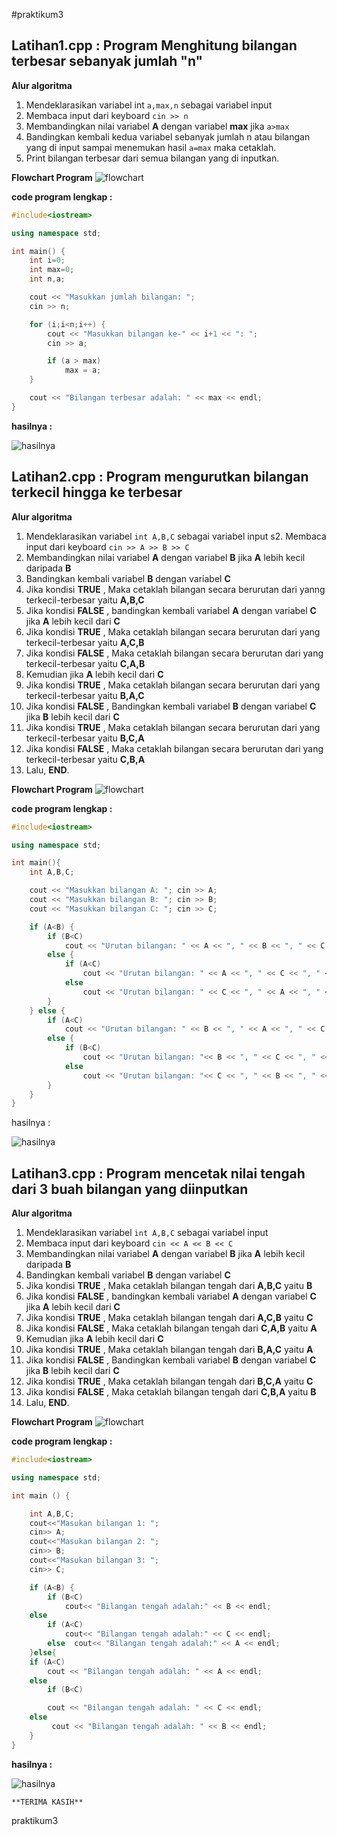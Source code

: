 #praktikum3

## Latihan1.cpp : Program Menghitung bilangan terbesar sebanyak jumlah "n"


**Alur algoritma**
1. Mendeklarasikan variabel int `a,max,n` sebagai variabel input
2. Membaca input dari keyboard `cin >> n`
3. Membandingkan nilai variabel **A** dengan variabel **max** jika `a>max`
4. Bandingkan kembali kedua variabel sebanyak jumlah n atau bilangan yang di input sampai menemukan hasil `a=max` maka cetaklah.
5. Print bilangan terbesar dari semua bilangan yang di inputkan.


**Flowchart Program**
![flowchart](https://raw.githubusercontent.com/alivia1919/praktikum3/master/latihan1/Flowchart1.png)


**code program lengkap :**
```c++
#include<iostream>

using namespace std;

int main() {
    int i=0;
    int max=0;
    int n,a;

    cout << "Masukkan jumlah bilangan: ";
    cin >> n;

    for (i;i<n;i++) {
        cout << "Masukkan bilangan ke-" << i+1 << ": ";
        cin >> a;

        if (a > max)
            max = a;
    }

    cout << "Bilangan terbesar adalah: " << max << endl;
}
```

**hasilnya :**

![hasilnya](https://raw.githubusercontent.com/alivia1919/praktikum3/master/latihan1/SS1.png)


## Latihan2.cpp : Program mengurutkan bilangan terkecil hingga ke terbesar

**Alur algoritma**
1. Mendeklarasikan variabel `int A,B,C` sebagai variabel input
s2. Membaca input dari keyboard `cin >> A >> B >> C`
3. Membandingkan nilai variabel **A** dengan variabel **B** jika **A** lebih kecil daripada **B**
4. Bandingkan kembali variabel **B** dengan variabel **C**
5. Jika kondisi **TRUE** , Maka cetaklah bilangan secara berurutan dari yanng terkecil-terbesar yaitu **A,B,C**
6. Jika kondisi **FALSE** , bandingkan kembali variabel **A** dengan variabel **C** jika **A** lebih kecil dari **C**
7. Jika kondisi **TRUE** , Maka cetaklah bilangan secara berurutan dari yang terkecil-terbesar yaitu **A,C,B**
8. Jika kondisi **FALSE** , Maka cetaklah bilangan secara berurutan dari yang terkecil-terbesar yaitu **C,A,B**
9. Kemudian jika **A** lebih kecil dari **C**
10. Jika kondisi **TRUE** , Maka cetaklah bilangan secara berurutan dari yang terkecil-terbesar yaitu **B,A,C**
11. Jika kondisi **FALSE** , Bandingkan kembali variabel **B** dengan variabel **C** jika **B** lebih kecil dari **C**
12. Jika kondisi **TRUE** , Maka cetaklah bilangan secara berurutan dari yang terkecil-terbesar yaitu **B,C,A**
13. Jika kondisi **FALSE** , Maka cetaklah bilangan secara berurutan dari yang terkecil-terbesar yaitu **C,B,A**
14. Lalu, **END**.


**Flowchart Program**
![flowchart](https://raw.githubusercontent.com/alivia1919/praktikum3/master/latihan2/FLowchart2.png)


**code program lengkap :**
```c++
#include<iostream>

using namespace std;

int main(){
    int A,B,C;

    cout << "Masukkan bilangan A: "; cin >> A;
    cout << "Masukkan bilangan B: "; cin >> B;
    cout << "Masukkan bilangan C: "; cin >> C;

    if (A<B) {
        if (B<C)
            cout << "Urutan bilangan: " << A << ", " << B << ", " << C << endl;
        else {
            if (A<C)
                cout << "Urutan bilangan: " << A << ", " << C << ", " << B << endl;
            else
                cout << "Urutan bilangan: " << C << ", " << A << ", " << B << endl;
        }
    } else {
        if (A<C)
            cout << "Urutan bilangan: " << B << ", " << A << ", " << C << endl;
        else {
            if (B<C)
                cout << "Urutan bilangan: "<< B << ", " << C << ", " << A << endl;
            else
                cout << "Urutan bilangan: "<< C << ", " << B << ", " << A << endl;
        }
    }
}
```

hasilnya :

![hasilnya](https://raw.githubusercontent.com/alivia1919/praktikum3/master/latihan2/SS2.png)


## Latihan3.cpp : Program mencetak nilai tengah dari 3 buah bilangan yang diinputkan


**Alur algoritma**
1. Mendeklarasikan variabel `int A,B,C` sebagai variabel input
2. Membaca input dari keyboard `cin << A << B << C`
3. Membandingkan nilai variabel **A** dengan variabel **B** jika **A** lebih kecil daripada **B**
4. Bandingkan kembali variabel **B** dengan variabel **C**
5. Jika kondisi **TRUE** , Maka cetaklah bilangan tengah dari **A,B,C** yaitu **B**
6. Jika kondisi **FALSE** , bandingkan kembali variabel **A** dengan variabel **C** jika **A** lebih kecil dari **C**
7. Jika kondisi **TRUE** , Maka cetaklah bilangan tengah dari **A,C,B** yaitu **C**
8. Jika kondisi **FALSE** , Maka cetaklah bilangan tengah dari **C,A,B** yaitu **A**
9. Kemudian jika **A** lebih kecil dari **C**
10. Jika kondisi **TRUE** , Maka cetaklah bilangan tengah dari **B,A,C** yaitu **A**
11. Jika kondisi **FALSE** , Bandingkan kembali variabel **B** dengan variabel **C** jika **B** lebih kecil dari **C**
12. Jika kondisi **TRUE** , Maka cetaklah bilangan tengah dari **B,C,A** yaitu **C**
13. Jika kondisi **FALSE** , Maka cetaklah bilangan tengah dari **C,B,A** yaitu **B**
14. Lalu, **END**.


**Flowchart Program**
![flowchart](https://raw.githubusercontent.com/alivia1919/praktikum3/master/latihan3/Flowchart3.png)


**code program lengkap :**
```c++
#include<iostream>

using namespace std;

int main () {

    int A,B,C;
    cout<<"Masukan bilangan 1: ";
    cin>> A;
    cout<<"Masukan bilangan 2: ";
    cin>> B;
    cout<<"Masukan bilangan 3: ";
    cin>> C;

    if (A<B) {
        if (B<C)
            cout<< "Bilangan tengah adalah:" << B << endl;
    else
        if (A<C)
            cout<< "Bilangan tengah adalah:" << C << endl;
        else  cout<< "Bilangan tengah adalah:" << A << endl;
    }else{
    if (A<C)
        cout << "Bilangan tengah adalah: " << A << endl;
    else
        if (B<C)

        cout << "Bilangan tengah adalah: " << C << endl;
    else
         cout << "Bilangan tengah adalah: " << B << endl;
    }
}
```

**hasilnya :**

![hasilnya](https://raw.githubusercontent.com/alivia1919/praktikum3/master/latihan3/SS3.png)

``**TERIMA KASIH**``

praktikum3